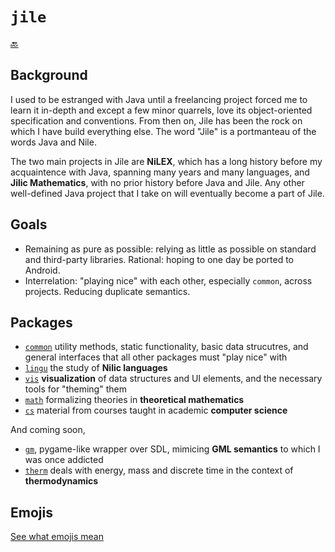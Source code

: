 # `jile`

[:back:](../../readme.md)

## Background

I used to be estranged with Java until a freelancing project forced me to learn it in-depth and except a few minor quarrels, love its object-oriented specification and conventions. From then on, Jile has been the rock on which I have build everything else. The word "Jile" is a portmanteau of the words Java and Nile.

The two main projects in Jile are **NiLEX**, which has a long history before my acquaintence with Java, spanning many years and many languages, and **Jilic Mathematics**, with no prior history before Java and Jile. Any other well-defined Java project that I take on will eventually become a part of Jile.

## Goals

- Remaining as pure as possible: relying as little as possible on standard and third-party libraries. Rational: hoping to one day be ported to Android.
- Interrelation: "playing nice" with each other, especially `common`, across projects. Reducing duplicate semantics.

## Packages

- [`common`](common/readme.md) utility methods, static functionality, basic data strucutres, and general interfaces that all other packages must "play nice" with
- [`lingu`](lingu/readme.md) the study of **Nilic languages**
- [`vis`](vis/readme.md) **visualization** of data structures and UI elements, and the necessary tools for "theming" them
- [`math`](math/readme.md) formalizing theories in **theoretical mathematics**
- [`cs`](cs/readme.md) material from courses taught in academic **computer science**

And coming soon,

- [`gm`](TODO), pygame-like wrapper over SDL, mimicing **GML semantics** to which I was once addicted
- [`therm`](TODO) deals with energy, mass and discrete time in the context of **thermodynamics**

## Emojis

[See what emojis mean](emojis.md)
